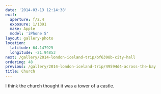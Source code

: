 ```yaml
---
date: '2014-03-13 12:14:38'
exif:
  aperture: f/2.4
  exposure: 1/1391
  make: Apple
  model: 'iPhone 5'
layout: gallery-photo
location:
  latitude: 64.147925
  longitude: -21.94853
next: /gallery/2014-london-iceland-trip/bf6398b-city-hall
ordering: 48
previous: /gallery/2014-london-iceland-trip/49594d4-across-the-bay
title: Church
---
```


I think the church thought it was a tower of a castle.
